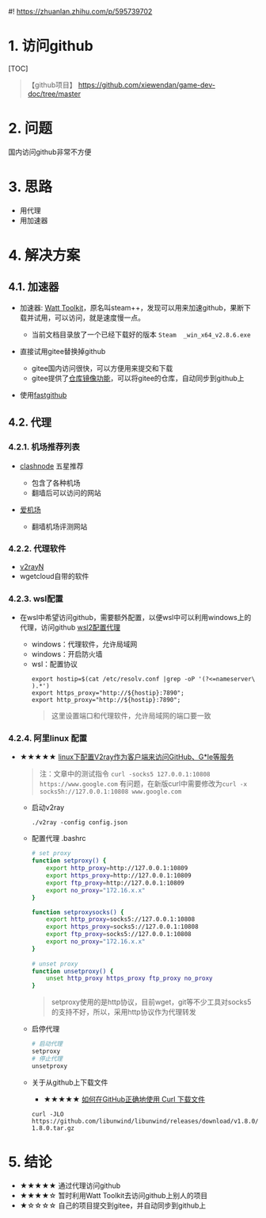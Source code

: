 #! https://zhuanlan.zhihu.com/p/595739702

# 1. 访问github

[TOC]
>【github项目】 https://github.com/xiewendan/game-dev-doc/tree/master

# 2. 问题

国内访问github非常不方便

# 3. 思路

* 用代理
* 用加速器

# 4. 解决方案

## 4.1. 加速器
* 加速器: [Watt Toolkit](https://steampp.net/)，原名叫steam++，发现可以用来加速github，果断下载并试用，可以访问，就是速度慢一点。
  * 当前文档目录放了一个已经下载好的版本 `Steam  _win_x64_v2.8.6.exe`

* 直接试用gitee替换掉github
  * gitee国内访问很快，可以方便用来提交和下载
  * gitee提供了[仓库镜像功能](https://gitee.com/help/articles/4336#article-header0)，可以将gitee的仓库，自动同步到github上

* 使用[fastgithub](https://github.com/dotnetcore/FastGithub)

## 4.2. 代理

### 4.2.1. 机场推荐列表

* [clashnode](https://clashnode.xyz/) 五星推荐 
  * 包含了各种机场
  * 翻墙后可以访问的网站

* [爱机场](https://aijichang.com/)
  * 翻墙机场评测网站

### 4.2.2. 代理软件
* [v2rayN](https://github.com/2dust/v2rayN)
* wgetcloud自带的软件

### 4.2.3. wsl配置
* 在wsl中希望访问github，需要额外配置，以便wsl中可以利用windows上的代理，访问github
  [wsl2配置代理](https://www.cnblogs.com/tuilk/p/16287472.html)

  * windows：代理软件，允许局域网
  * windows：开启防火墙
  * wsl：配置协议
    ~~~
    export hostip=$(cat /etc/resolv.conf |grep -oP '(?<=nameserver\ ).*')
    export https_proxy="http://${hostip}:7890";
    export http_proxy="http://${hostip}:7890";
    ~~~
    > 这里设置端口和代理软件，允许局域网的端口要一致
### 4.2.4. 阿里linux 配置
* &#9733;&#9733;&#9733;&#9733;&#9733; [linux下配置V2ray作为客户端来访问GitHub、G*le等服务](https://www.witersen.com/?p=1408)
  > 注：文章中的测试指令 `curl -socks5 127.0.0.1:10808 https://www.google.com` 有问题，在新版curl中需要修改为`curl -x socks5h://127.0.0.1:10808 www.google.com`
  * 启动v2ray
    ~~~
    ./v2ray -config config.json
    ~~~

  * 配置代理 .bashrc
    ~~~sh
    # set proxy
    function setproxy() {
        export http_proxy=http://127.0.0.1:10809
        export https_proxy=http://127.0.0.1:10809
        export ftp_proxy=http://127.0.0.1:10809
        export no_proxy="172.16.x.x"
    }

    function setproxysocks() {
        export http_proxy=socks5://127.0.0.1:10808
        export https_proxy=socks5://127.0.0.1:10808
        export ftp_proxy=socks5://127.0.0.1:10808
        export no_proxy="172.16.x.x"
    }
    ​
    # unset proxy
    function unsetproxy() {
        unset http_proxy https_proxy ftp_proxy no_proxy
    }
    ~~~
    > setproxy使用的是http协议，目前wget，git等不少工具对socks5的支持不好，所以，采用http协议作为代理转发

  * 启停代理
    ~~~sh
    # 启动代理
    setproxy
    # 停止代理
    unsetproxy
    ~~~

  * 关于从github上下载文件
    * &#9733;&#9733;&#9733;&#9733;&#9733; [如何在GitHub正确地使用 Curl 下载文件](https://blog.51cto.com/wljs/5325795)
    ~~~
    curl -JLO https://github.com/libunwind/libunwind/releases/download/v1.8.0/libunwind-1.8.0.tar.gz
    ~~~

# 5. 结论

* &#9733;&#9733;&#9733;&#9733;&#9733; 通过代理访问github
* &#9733;&#9733;&#9733;&#9733;&#9734; 暂时利用Watt Toolkit去访问github上别人的项目
* &#9733;&#9734;&#9734;&#9734;&#9734; 自己的项目提交到gitee，并自动同步到github上